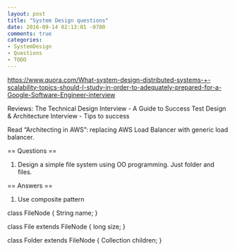 ```yaml
---
layout: post
title: "System Design questions"
date: 2016-09-14 02:13:01 -0700
comments: true
categories: 
- SystemDesign
- Questions
- TODO
---
```



https://www.quora.com/What-system-design-distributed-systems-+-scalability-topics-should-I-study-in-order-to-adequately-prepared-for-a-Google-Software-Engineer-interview


Reviews:
The Technical Design Interview - A Guide to Success
Test Design & Architecture Interview - Tips to success

Read “Architecting in AWS”: replacing AWS Load Balancer with generic load balancer.

== Questions ==

1. Design a simple file system using OO programming. Just folder and files.


== Answers ==

1. Use composite pattern

class FileNode {
  String name;
}

class File extends FileNode {
  long size;
}

class Folder extends FileNode {
  Collection<FileNode> children;
}
